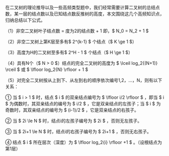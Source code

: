 <head>
    <script src="https://cdn.mathjax.org/mathjax/latest/MathJax.js?config=TeX-AMS-MML_HTMLorMML" type="text/javascript"></script>
    <script type="text/x-mathjax-config">
        MathJax.Hub.Config({
            tex2jax: {
            skipTags: ['script', 'noscript', 'style', 'textarea', 'pre'],
            inlineMath: [['$','$']]
            }
        });
    </script>
</head>

在二叉树的理论推导以及一些高频类型题中，我们经常需要计算二叉树的总结点数，某一层的结点数以及已知结点数反推树的高度，本文围绕这几个高频知识点，归纳总结以下公式。

（1）非空二叉树叶子结点数 = 度为2的结点数 + 1 即，$ N_0 = N_2 + 1 $

（2）非空二叉树上第K层至多有$ 2^{k-1} $ 个结点（$ K \ge 1 $）

（3）高度为H的二叉树至多有$ 2^H - 1 $ 个结点（$ H \ge 1 $）

（4）具有N个（$ N > 0 $）结点的完全二叉树的高度为 $ \lceil log_2{(N+1)} \rceil $ 或 $ \lfloor log_2{N} \rfloor + 1 $

（5）对完全二叉树按从上到下、从左到右的顺序依次编号1,2，...，N，则有以下关系：

① 当 $ i > 1 $ 时，结点 $ i $ 的双亲结点编号为 $ \lfloor i/2 \rfloor $ ，即当 $ i $ 为偶数时，其双亲结点的编号为 $ i/2 $ ，它是双亲结点的左孩子；当 $ i $ 为奇数时，其双亲结点的编号为 $ (i-1)/2 $ ，它是双亲结点的右孩子。

② 当 $ 2i \le N $ 时，结点i的左孩子编号为 $ 2i $ ，否则无左孩子。

③ 当 $ 2i+1 \le N $ 时，结点i的右孩子编号为 $ 2i+1 $ ，否则无右孩子。

④ 结点 $ i $ 所在层次（深度）为 $ \lfloor log_2{i} \rfloor +1 $ 。（设根结点为第1层）